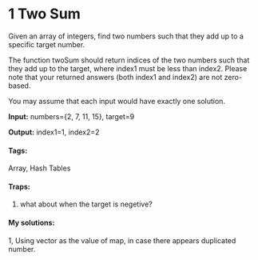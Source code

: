 # 1 Two Sum
Given an array of integers, find two numbers such that they add up to a specific target number.

The function twoSum should return indices of the two numbers such that they add up to the target, where index1 must be less than index2. Please note that your returned answers (both index1 and index2) are not zero-based.

You may assume that each input would have exactly one solution.

**Input:** numbers={2, 7, 11, 15}, target=9

**Output:** index1=1, index2=2

#### Tags:
Array, Hash Tables

#### Traps:
1. what about when the target is negetive?

#### My solutions:
1, Using vector as the value of map, in case there appears duplicated number.